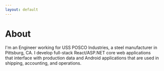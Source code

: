 ```yaml
---
layout: default
---
```




# [](#header-1)About

I'm an Engineer working for USS POSCO Industries, a steel manufacturer in Pittsburg, CA. I develop full-stack React/ASP.NET core web applications that interface with production data and Android applications that are used in shipping, accounting, and operations.

